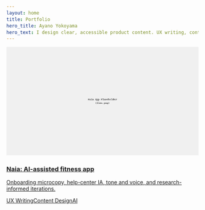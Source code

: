 ```yaml
---
layout: home
title: Portfolio
hero_title: Ayano Yokoyama
hero_text: I design clear, accessible product content. UX writing, content design systems, and AI-assisted workflows.
---
```


<a class="card" href="/projects/naia/">
  <img src="/projects/naia/images/flow.png" alt="Naia case study preview" />
  <h3>Naia: AI-assisted fitness app</h3>
  <p>Onboarding microcopy, help-center IA, tone and voice, and research-informed iterations.</p>
  <div class="tags"><span>UX Writing</span><span>Content Design</span><span>AI</span></div>
</a>
